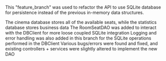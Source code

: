 This "feature_branch" was used to refactor the API to use SQLite database for persistence instead of the previous in-memory data structures.

The cinema database stores all of the available seats, while the statistics database stores business data
The RoomSeatDAO was added to interact with the DBClient for more loose coupled SQLite integration
Logging and error handling was also added in this branch for the SQLite operations performed in the DBClient
Various bugs/errors were found and fixed, and existing controllers + services were slightly altered to implement the new DAO
